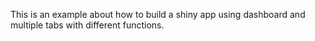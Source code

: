 
This is an example about how to build a shiny app using dashboard and multiple tabs with different functions. 


